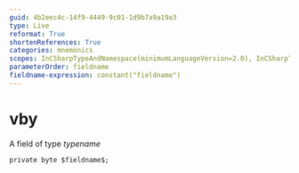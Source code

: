```yaml
---
guid: 4b2eec4c-14f9-4449-9c01-1d9b7a9a19a3
type: Live
reformat: True
shortenReferences: True
categories: mnemonics
scopes: InCSharpTypeAndNamespace(minimumLanguageVersion=2.0), InCSharpTypeMember(minimumLanguageVersion=2.0)
parameterOrder: fieldname
fieldname-expression: constant("fieldname")
---
```


# vby

A field of type $typename$

```
private byte $fieldname$;
```
